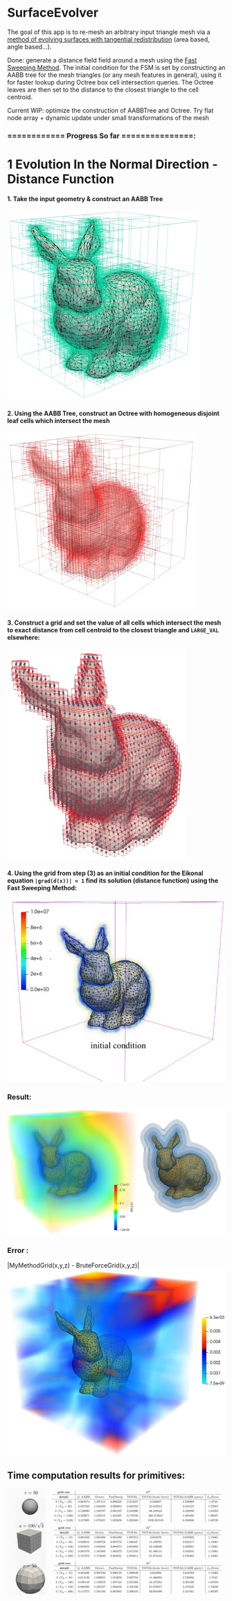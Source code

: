 # SurfaceEvolver

The goal of this app is to re-mesh an arbitrary input triangle mesh via a [method of evolving surfaces with tangential redistribution](http://www.math.sk/mikula/mrss_SISC.pdf) (area based, angle based...).

Done: generate a distance field field around a mesh using the [Fast Sweeping Method](https://graphics.stanford.edu/courses/cs468-03-fall/Papers/zhao_fastsweep1.pdf). The initial condition for the FSM is set by constructing an AABB tree for the mesh triangles (or any mesh features in general), using it for faster lookup during Octree box cell intersection queries. The Octree leaves are then set to the distance to the closest triangle to the cell centroid.

Current WIP: optimize the construction of AABBTree and Octree. Try flat node array + dynamic update under small transformations of the mesh

### ============ Progress So far ===============:

# 1 Evolution In the Normal Direction - Distance Function

#### 1. Take the input geometry & construct an AABB Tree
![AABBFull](https://github.com/MCInversion/SurfaceEvolverDevelop/blob/master/SurfaceEvolver/Images/BunnyAABBNodes.jpg)

#### 2. Using the AABB Tree, construct an Octree with homogeneous disjoint leaf cells which intersect the mesh

![OctreeFull](https://github.com/MCInversion/SurfaceEvolverDevelop/blob/master/SurfaceEvolver/Images/BunnyOctreeFull.jpg)

#### 3. Construct a grid and set the value of all cells which intersect the mesh to exact distance from cell centroid to the closest triangle and `LARGE_VAL` elsewhere:
![OctreeLeafCells](https://github.com/MCInversion/SurfaceEvolverDevelop/blob/master/SurfaceEvolver/Images/BunnyOctreeLeafCells.jpg)

#### 4. Using the grid from step (3) as an initial condition for the Eikonal equation `|grad(d(x))| = 1` find its solution (distance function) using the Fast Sweeping Method:
![FastSweep](https://github.com/MCInversion/SurfaceEvolverDevelop/blob/master/SurfaceEvolver/Images/FS_resized.gif)

### Result:
![DF](https://github.com/MCInversion/SurfaceEvolverDevelop/blob/master/SurfaceEvolver/Images/BunnySDF_FS.jpg)
### Error :
|MyMethodGrid(x,y,z) - BruteForceGrid(x,y,z)|
![error](https://github.com/MCInversion/SurfaceEvolverDevelop/blob/master/SurfaceEvolver/Images/BunnySDF_FS_Error.jpg)

## Time computation results for primitives:
![primRes](https://github.com/MCInversion/SurfaceEvolverDevelop/blob/master/SurfaceEvolver/Images/primResultsAnim.gif)

